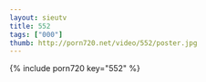 ```yaml
--- 
layout: sieutv
title: 552
tags: ["000"]
thumb: http://porn720.net/video/552/poster.jpg
---
```

{% include porn720 key="552" %} 
